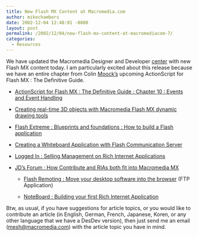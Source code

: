 ```yaml
---
title: New Flash MX Content at Macromedia.com
author: mikechambers
date: 2002-12-04 12:48:01 -0800
layout: post
permalink: /2002/12/04/new-flash-mx-content-at-macromediacom-7/
categories:
  - Resources
---
```



We have updated the Macromedia Designer and Developer [center][1] with new Flash MX content today. I am particularly excited about this release because we have an entire chapter from Colin [Moock&#8217;s][2] upcoming ActionScript for Flash MX : The Definitive Guide.  
  
*   [ActionScript for Flash MX : The Definitive Guide : Chapter 10 : Events and Event Handling][3]
  
*   [Creating real-time 3D objects with Macromedia Flash MX dynamic drawing tools][4]
  
*   [Flash Extreme : Blueprints and foundations : How to build a Flash application][5]
  
*   [Creating a Whiteboard Application with Flash Communication Server][6]
  
*   [Logged In : Selling Management on Rich Internet Applications][7]
  
*   [JD&#8217;s Forum : How Contribute and RIAs both fit into Macromedia MX</LI>][8]  
    *   [Flash Remoting : Move your desktop software into the browser][9] (FTP Application)
      
    *   [NoteBoard : Building your first Rich Internet Application][10]</UL>
      
    Btw, as usual, if you have suggestions for article topics, or you would like to contribute an article (in English, German, French, Japanese, Koren, or any other language that we have a DesDev version), then just send me an email (<mesh@macromedia.com>) with the article topic you have in mind.</p>

 [1]: http://www.macromedia.com/desdev/
 [2]: http://www.moock.org
 [3]: http://www.macromedia.com/desdev/mx/flash/articles/actionscript.html
 [4]: http://www.macromedia.com/desdev/mx/flash/articles/flash_3d.html
 [5]: http://www.macromedia.com/desdev/mx/flash/extreme/
 [6]: http://www.macromedia.com/desdev/mx/flashcom/articles/whiteboard.html
 [7]: http://www.macromedia.com/desdev/logged_in/
 [8]: http://www.macromedia.com/desdev/jd_forum/
 [9]: http://www.macromedia.com/desdev/mx/flash/articles/move_to_browser.html
 [10]: http://www.macromedia.com/desdev/ria/note_board/